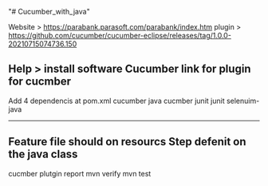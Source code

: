 "# Cucumber_with_java" 

Website > https://parabank.parasoft.com/parabank/index.htm
plugin > https://github.com/cucumber/cucumber-eclipse/releases/tag/1.0.0-20210715074736.150


Help > install software 
    Cucumber
    link for plugin for cucmber
------------------------------------------------------------- 

Add 4 dependencis at pom.xml
cucumber java
cucmber junit 
junit
selenuim-java

-------------------------------------------------------------

Feature file should on resourcs 
Step defenit on the java class
----------------------------------------------------------------

cucmber plutgin report
mvn verify 
mvn test


 
